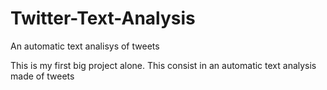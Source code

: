# Twitter-Text-Analysis
An automatic text analisys of tweets

This is my first big project alone.
This consist in an automatic text analysis made of tweets
